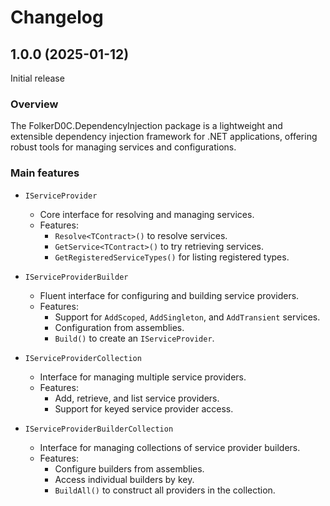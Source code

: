 # Changelog

## 1.0.0 (2025-01-12)

Initial release

### Overview

The FolkerD0C.DependencyInjection package is a lightweight and extensible dependency injection framework for .NET applications, offering robust tools for managing services and configurations.

### Main features

- `IServiceProvider`
    - Core interface for resolving and managing services.
    - Features:
        - `Resolve<TContract>()` to resolve services.
        - `GetService<TContract>()` to try retrieving services.
        - `GetRegisteredServiceTypes()` for listing registered types.

- `IServiceProviderBuilder`
    - Fluent interface for configuring and building service providers.
    - Features:
        - Support for `AddScoped`, `AddSingleton`, and `AddTransient` services.
        - Configuration from assemblies.
        - `Build()` to create an `IServiceProvider`.

- `IServiceProviderCollection`
    - Interface for managing multiple service providers.
    - Features:
        - Add, retrieve, and list service providers.
        - Support for keyed service provider access.

- `IServiceProviderBuilderCollection`
    - Interface for managing collections of service provider builders.
    - Features:
        - Configure builders from assemblies.
        - Access individual builders by key.
        - `BuildAll()` to construct all providers in the collection.